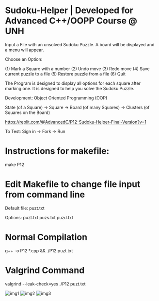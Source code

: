 # Sudoku-Helper | Developed for Advanced C++/OOPP Course @ UNH

Input a File with an unsolved Sudoku Puzzle. A board will be displayed and a menu will appear. 

Choose an Option:

(1) Mark a Square with a number
(2) Undo move
(3) Redo move
(4) Save current puzzle to a file
(5) Restore puzzle from a file
(6) Quit

The Program is designed to display all options for each square after marking one. It is designed to help you solve the Sudoku Puzzle.

Development: Object Oriented Programming (OOP)

State (of a Square) -> Square -> Board (of many Squares) -> Clusters (of Squares on the Board)


https://replit.com/@AdvancedC/P12-Sudoku-Helper-Final-Version?v=1

To Test: Sign in -> Fork -> Run

# Instructions for makefile:

make P12

# Edit Makefile to change file input from command line
Default file: puzt.txt

Options:
puzt.txt
puzs.txt
puzd.txt

# Normal Compilation
g++ -o P12 *.cpp && ./P12 puzt.txt

# Valgrind Command
valgrind --leak-check=yes ./P12 puzt.txt

![img1](https://github.com/KazemoKaos/Sudoku-Helper/assets/34223008/09151503-3a13-484a-9657-3698d091721c)
![img2](https://github.com/KazemoKaos/Sudoku-Helper/assets/34223008/3552a1b5-ce28-4b00-a222-7a19d0427ae2)
![img3](https://github.com/KazemoKaos/Sudoku-Helper/assets/34223008/881023b9-1b35-4fc1-aa54-d61a04c1211a)
